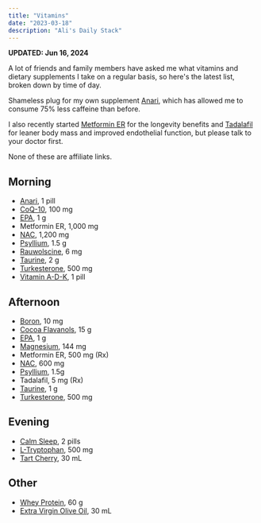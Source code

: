 ```yaml
---
title: "Vitamins"
date: "2023-03-18"
description: "Ali's Daily Stack"
---
```


**UPDATED: Jun 16, 2024**

A lot of friends and family members have asked me what vitamins and dietary supplements I take on a regular basis, so here's the latest list, broken down by time of day.

Shameless plug for my own supplement [Anari](https://anari.io), which has allowed me to consume 75% less caffeine than before.

I also recently started [Metformin ER](https://en.wikipedia.org/wiki/Metformin) for the longevity benefits and [Tadalafil](https://en.wikipedia.org/wiki/Tadalafil) for leaner body mass and improved endothelial function, but please talk to your doctor first.

None of these are affiliate links.

## Morning

- [Anari](https://anari.io), 1 pill
- [CoQ-10](https://www.amazon.com/gp/product/B0014BDZ88/ref=ppx_yo_dt_b_search_asin_title?ie=UTF8&psc=1), 100 mg
- [EPA](https://www.amazon.com/gp/product/B06XSD83PC/ref=ppx_yo_dt_b_asin_title_o01_s00?ie=UTF8&th=1), 1 g
- Metformin ER, 1,000 mg
- [NAC](https://www.amazon.com/dp/B008ML8D4O?psc=1&ref=ppx_yo2ov_dt_b_product_details), 1,200 mg
- [Psyllium](https://www.vitaminshoppe.com/p/psyllium-husk-acidophilus-100-capsules/vs-1132), 1.5 g
- [Rauwolscine](https://gorillamind.com/products/rauwolscine), 6 mg
- [Taurine](https://www.amazon.com/Life-Extension-Taurine-1000-Capsules/dp/B000LVDLR2/), 2 g
- [Turkesterone](https://gorillamind.com/products/turkesterone), 500 mg
- [Vitamin A-D-K](https://shop.bulletproof.com/products/vitamins-a-d-k-30-count), 1 pill

## Afternoon

- [Boron](https://www.amazon.com/gp/product/B07X27P7V4/ref=ppx_yo_dt_b_search_asin_title?ie=UTF8&psc=1), 10 mg
- [Cocoa Flavanols](https://blueprint.bryanjohnson.com/products/cocoa-powder), 15 g
- [EPA](https://www.amazon.com/gp/product/B06XSD83PC/ref=ppx_yo_dt_b_asin_title_o01_s00?ie=UTF8&th=1), 1 g
- [Magnesium](https://www.amazon.com/dp/B07KWM4C5L), 144 mg
- Metformin ER, 500 mg (Rx)
- [NAC](https://www.amazon.com/dp/B008ML8D4O?psc=1&ref=ppx_yo2ov_dt_b_product_details), 600 mg
- [Psyllium](https://www.vitaminshoppe.com/p/psyllium-husk-acidophilus-100-capsules/vs-1132), 1.5g
- Tadalafil, 5 mg (Rx)
- [Taurine](https://www.amazon.com/Life-Extension-Taurine-1000-Capsules/dp/B000LVDLR2/), 1 g
- [Turkesterone](https://gorillamind.com/products/turkesterone), 500 mg

## Evening

- [Calm Sleep](https://www.amazon.com/dp/B09345846G?ref=ppx_yo2ov_dt_b_product_details&th=1), 2 pills
- [L-Tryptophan](https://www.amazon.com/Life-Extension-L-Tryptophan-vegetarian-capsules/dp/B00CC1S2IC), 500 mg
- [Tart Cherry](https://www.pureformulas.com/organic-tart-cherry-ultra-5x-100-juice-concentrate-16-fl-oz-473-ml-by-dynamic-health.html), 30 mL

## Other

- [Whey Protein](https://fairlife.com/nutrition-plan/chocolate/), 60 g
- [Extra Virgin Olive Oil](https://blueprint.bryanjohnson.com/products/premium-extra-virgin-olive-oil), 30 mL
